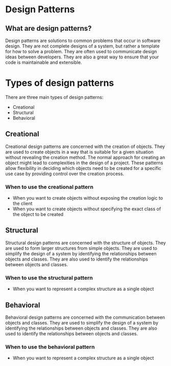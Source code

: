 # Design Patterns

## What are design patterns?

Design patterns are solutions to common problems that occur in software design. They are not complete designs of a system, but rather a template for how to solve a problem. They are often used to communicate design ideas between developers. They are also a great way to ensure that your code is maintainable and extensible.

# Types of design patterns

There are three main types of design patterns:

- Creational
- Structural
- Behavioral

## Creational

Creational design patterns are concerned with the creation of objects. They are used to create objects in a way that is suitable for a given situation without revealing the creation method. The normal approach for creating an object might lead to complexities in the design of a project. These patterns allow flexibility in deciding which objects need to be created for a specific use case by providing control over the creation process.

### When to use the creational pattern

- When you want to create objects without exposing the creation logic to the client
- When you want to create objects without specifying the exact class of the object to be created

## Structural

Structural design patterns are concerned with the structure of objects. They are used to form larger structures from simple objects. They are used to simplify the design of a system by identifying the relationships between objects and classes. They are also used to identify the relationships between objects and classes.

### When to use the structural pattern

- When you want to represent a complex structure as a single object

## Behavioral

Behavioral design patterns are concerned with the communication between objects and classes. They are used to simplify the design of a system by identifying the relationships between objects and classes. They are also used to identify the relationships between objects and classes.

### When to use the behavioral pattern

- When you want to represent a complex structure as a single object
